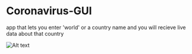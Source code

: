 # Coronavirus-GUI

app that lets you enter 'world' or a country name and you will recieve live data about that country

![Alt text](C:\Users\bamou\desktop\screenshotgui.jpg?raw=true "Optional Title")
